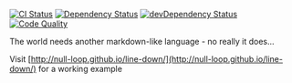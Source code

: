 [![CI Status](https://travis-ci.org/null-loop/line-down.svg?branch=master)](https://travis-ci.org/null-loop/line-down)
[![Dependency Status](https://david-dm.org/null-loop/line-down.svg)](https://david-dm.org/null-loop/line-down)
[![devDependency Status](https://david-dm.org/null-loop/line-down/dev-status.svg)](https://david-dm.org/null-loop/line-down#info=devDependencies)
[![Code Quality](https://img.shields.io/codacy/22102be6eccf4cd8a97c7506c5d322d2.svg)](https://www.codacy.com/public/nullloop/line-down)

The world needs another markdown-like language - no really it does...

Visit [http://null-loop.github.io/line-down/](http://null-loop.github.io/line-down/) for a working example